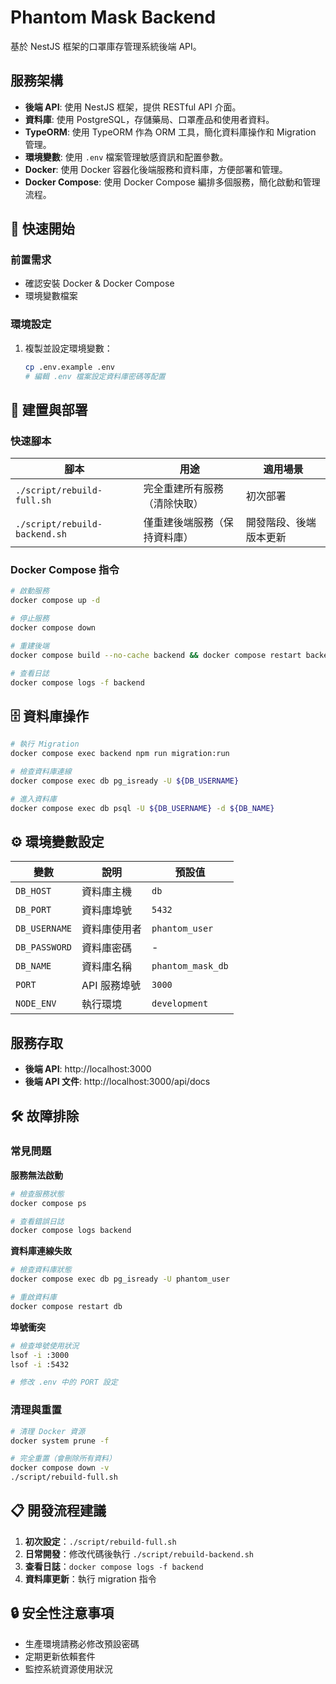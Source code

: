 # Phantom Mask Backend

基於 NestJS 框架的口罩庫存管理系統後端 API。

## 服務架構
- **後端 API**: 使用 NestJS 框架，提供 RESTful API 介面。
- **資料庫**: 使用 PostgreSQL，存儲藥局、口罩產品和使用者資料。
- **TypeORM**: 使用 TypeORM 作為 ORM 工具，簡化資料庫操作和 Migration 管理。
- **環境變數**: 使用 `.env` 檔案管理敏感資訊和配置參數。
- **Docker**: 使用 Docker 容器化後端服務和資料庫，方便部署和管理。
- **Docker Compose**: 使用 Docker Compose 編排多個服務，簡化啟動和管理流程。

## 🚀 快速開始

### 前置需求

- 確認安裝 Docker & Docker Compose
- 環境變數檔案

### 環境設定

1. 複製並設定環境變數：
   ```bash
   cp .env.example .env
   # 編輯 .env 檔案設定資料庫密碼等配置
   ```

## 🔧 建置與部署

### 快速腳本

| 腳本 | 用途 | 適用場景 |
|------|------|----------|
| `./script/rebuild-full.sh` | 完全重建所有服務（清除快取） | 初次部署 |
| `./script/rebuild-backend.sh` | 僅重建後端服務（保持資料庫） | 開發階段、後端版本更新 |

### Docker Compose 指令

```bash
# 啟動服務
docker compose up -d

# 停止服務
docker compose down

# 重建後端
docker compose build --no-cache backend && docker compose restart backend

# 查看日誌
docker compose logs -f backend
```

## 🗄️ 資料庫操作

```bash
# 執行 Migration
docker compose exec backend npm run migration:run

# 檢查資料庫連線
docker compose exec db pg_isready -U ${DB_USERNAME}

# 進入資料庫
docker compose exec db psql -U ${DB_USERNAME} -d ${DB_NAME}
```

## ⚙️ 環境變數設定

| 變數 | 說明 | 預設值 |
|------|------|--------|
| `DB_HOST` | 資料庫主機 | `db` |
| `DB_PORT` | 資料庫埠號 | `5432` |
| `DB_USERNAME` | 資料庫使用者 | `phantom_user` |
| `DB_PASSWORD` | 資料庫密碼 | - |
| `DB_NAME` | 資料庫名稱 | `phantom_mask_db` |
| `PORT` | API 服務埠號 | `3000` |
| `NODE_ENV` | 執行環境 | `development` |

## 服務存取

- **後端 API**: http://localhost:3000
- **後端 API 文件**: http://localhost:3000/api/docs


## 🛠️ 故障排除

### 常見問題

**服務無法啟動**
```bash
# 檢查服務狀態
docker compose ps

# 查看錯誤日誌
docker compose logs backend
```

**資料庫連線失敗**
```bash
# 檢查資料庫狀態
docker compose exec db pg_isready -U phantom_user

# 重啟資料庫
docker compose restart db
```

**埠號衝突**
```bash
# 檢查埠號使用狀況
lsof -i :3000
lsof -i :5432

# 修改 .env 中的 PORT 設定
```

### 清理與重置

```bash
# 清理 Docker 資源
docker system prune -f

# 完全重置（會刪除所有資料）
docker compose down -v
./script/rebuild-full.sh
```

## 📋 開發流程建議

1. **初次設定**：`./script/rebuild-full.sh`
2. **日常開發**：修改代碼後執行 `./script/rebuild-backend.sh`
3. **查看日誌**：`docker compose logs -f backend`
4. **資料庫更新**：執行 migration 指令

## 🔒 安全性注意事項

- 生產環境請務必修改預設密碼
- 定期更新依賴套件
- 監控系統資源使用狀況

